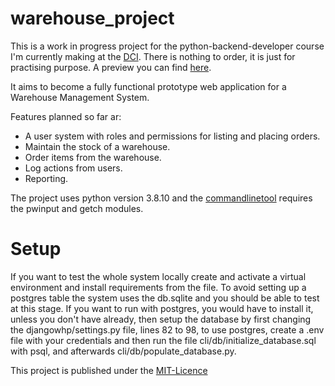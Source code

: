 # warehouse_project
This is a work in progress project for the python-backend-developer course I'm currently making at the [DCI](https://digitalcareerinstitute.org/).
There is nothing to order, it is just for practising purpose. A preview you can find [here](https://dci-student-jordan.github.io/warehouse_project/).

It aims to become a fully functional prototype web application for a Warehouse Management System.

Features planned so far ar:
- A user system with roles and permissions for listing and placing orders.
- Maintain the stock of a warehouse.
- Order items from the warehouse.
- Log actions from users.
- Reporting.

The project uses python version 3.8.10 and the [commandlinetool](https://github.com/dci-student-jordan/warehouse_project/blob/main/cli/query.py) requires the pwinput and getch modules.

# Setup
If you want to test the whole system locally create and activate a virtual environment and install requirements from the file.
To avoid setting up a postgres table the system uses the db.sqlite and you should be able to test at this stage.
If you want to run with postgres, you would have to install it, unless you don't have already, then setup the database by first changing the djangowhp/settings.py file, lines 82 to 98, to use postgres, create a .env file with your credentials and then run the file cli/db/initialize_database.sql with psql, and afterwards cli/db/populate_database.py.

This project is published under the [MIT-Licence](https://github.com/dci-student-jordan/warehouse_project/blob/main/LICENSE.txt)